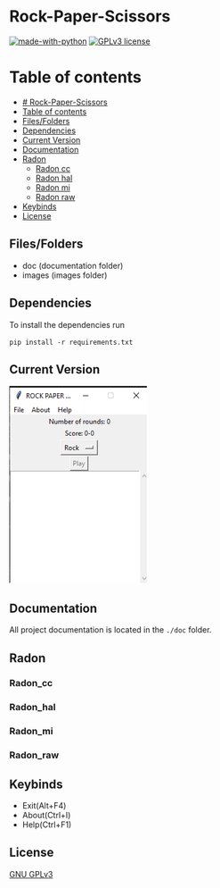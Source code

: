# Rock-Paper-Scissors



[![made-with-python](https://img.shields.io/badge/Made%20with-Python-1f425f.svg)](https://www.python.org/) [![GPLv3 license](https://img.shields.io/badge/License-GPLv3-blue.svg)](http://perso.crans.org/besson/LICENSE.html) 

# Table of contents

<!--ts-->
  * [# Rock-Paper-Scissors](#Rock-Paper-Scissors)
  * [Table of contents](#Table_of_contents)
  * [Files/Folders](#Files/Folders)
  * [Dependencies](#Dependencies)
  * [Current Version](#Current_Version)
  * [Documentation](#Documentation)
  * [Radon](#Radon)
    * [Radon cc](#Radon_cc)
    * [Radon hal](#Radon_hal)
    * [Radon mi](#Radon_mi)
    * [Radon raw](#Radon_raw)
  * [Keybinds](#Keybinds)
  * [License](#License)
<!--te-->


## Files/Folders
<ul>
  <li> doc (documentation folder) </li>
  <li> images (images folder) </li>
</ul>


## Dependencies

To install the dependencies run

```shell
pip install -r requirements.txt
```


## Current Version

<p><img src ="images/rockpaperscissors.png" title = "Rock Paper Scissors"/> </p>

## Documentation

All project documentation is located in the `./doc`  folder.

## Radon

### Radon_cc



### Radon_hal



### Radon_mi


### Radon_raw


## Keybinds

<ul>
  <li> Exit(Alt+F4) </li>
  <li> About(Ctrl+I) </li>
  <li> Help(Ctrl+F1) </li>
</ul>

## License
[GNU GPLv3](https://choosealicense.com/licenses/gpl-3.0/)